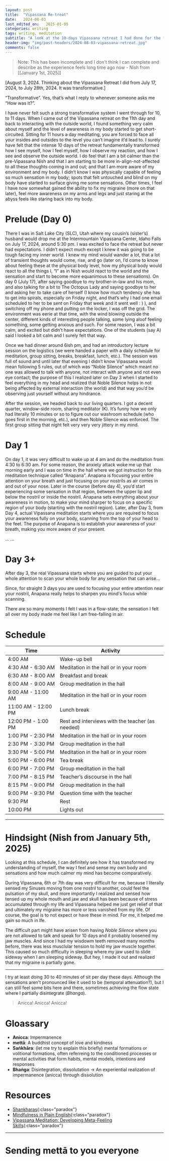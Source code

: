 ```yaml
---
layout: post
title:  "Vipassana Re-treat"
date:   2024-08-03 
last_edited_on:   2025-01-05
categories: writing
tags: writing, meditation
subtitle: "A look at the 10-days Vipassana retreat I had done for the first time. Anicca..."
header-img: "img/post-headers/2024-08-03-vipassana-retreat.jpg"
comments: false
---
```


> Note: This has been incomplete and I don't think I can complete and describe as the experience feels long time ago now - Nish from [[January 1st, 2025]]

[August 3, 2024. Thinking about the Vipassana Retreat I did from July 17, 2024, to July 28th, 2024. It was transformative.]


“Transformative”. Yes, that’s what I reply to whenever someone asks me “How was it?”.

I have never felt such a strong transformative system I went through for 10, to 11 days. When I came out of the Vipassana retreat on the 11th day and back to interacting with the outside world, I found something very calm about myself and the level of awareness in my body started to get short-circuited. Sitting for 11 hours a day meditating, you are forced to face all your insides and outsides to the level you can’t imagine it’d lead to. I surely have felt that the intense 10 days of the retreat fundamentally transformed how I see myself, how I feel myself, how I observe my reaction, and how I see and observe the outside world. I do feel that I am a bit calmer than the pre-Vipassana Nish and that I am starting to be more in-align-not-affected to all these thoughts coming in and out; and that I am more aware of my environment and my body. I didn’t know I was physically capable of feeling so much sensation in my body; spots that felt untouched and blind on my body have started to surface giving me some sensations. Other times, I feel I have now somewhat gained the ability to fix my migraine (more on that later), feel more awareness on my arms and legs and just staring at the abyss feels like staring back into my body.

# Prelude (Day 0)

There I was in Salt Lake City (SLC), Utah where my cousin’s (sister’s) husband would drop me at the Intermountain Vipassana Center, Idaho Falls on July 17, 2024, around 5:30 pm. I was excited to face the retreat but never had expectations. I didn’t expect much except I knew it was going to be tough facing my inner world. I knew my mind would wander a lot, that a lot of transient thoughts would come, rise, and go (later on, I’d come to know about feeling these at the physical body level, how my physical body would react to all the things I, “I” as in Nish would react to the world and the sensation and start to become more equanimous to these sensations). On day 0 (July 17), after saying goodbye to my brother-in-law and his mom, and also talking for a bit to The Octopus Lady and saying goodbye to her and asking her to take care of herself (I know how much tendency she has to get into spirals, especially on Friday night, and that’s why I had one email scheduled to her to be sent on Friday that week and it went well : ) ), and switching off my phone and putting on the locker, I was off the grid. The environment was eerie at that time, with the wind blowing outside the center, different kinds of interesting people talking, some lying aloof feeling something, some getting anxious and such. For some reason, I was a bit calm, and excited but didn’t have expectations. One of the students (say A) said I looked a bit calm and I surely felt that way.

Once we had dinner around 6ish pm, and had an introductory lecture session on the logistics (we were handed a paper with a daily schedule for meditation, group sitting, breaks, breakfast, lunch, etc.). The session was full of sound and until later that evening I didn’t know Vipassana would mean following 5 rules, out of which was “Noble Silence” which meant no one was allowed to talk with anyone, not interact with anyone and not even eye contact; the purpose of this I realized later on Day 3 when I started to feel everything in my head and realized that Noble Silence helps in not being affected by external interaction (the world) and that way you’d be observing just yourself without any hindrance.

After the session, we headed back to our living quarters. I got a decent quarter, window-side room, sharing meditator (K). It’s funny how we only had literally 10 minutes or so to figure out our washroom schedule (who goes first in the morning, etc.), and then Noble Silence was enforced. The first group sitting that night felt very very very jittery in my mind.

# Day 1

On day 1, it was very difficult to wake up at 4 am and do the meditation from 4:30 to 6:30 am. For some reason, the anxiety attack woke me up that morning early and I was on time in the hall where we got instruction for this meditation technique called “Anapana”. Anapana is focusing your entire attention on your breath and just focusing on your nostrils as air comes in and out of your nose. Later in the course (before day 4), you’d start experiencing some sensation in that region, between the upper lip and below the nostril or inside the nostril. Anapana sets everything about your awareness in motion, to make your mind sharper to focus on a specific region of your body (starting with the nostril region). Later, after Day 3, from Day 4, actual Vipassana meditation starts where you are required to focus your awareness fully on your body, scanning from the top of your head to the feet. The purpose of Anapana is to establish your awareness of your breath, making you more aware of your present.

...
...

# Day 3+

After day 3, the real Vipassana starts where you are guided to put your whole attention to scan your whole body for any sensation that can arise...

Since, for straight 3 days you are used to focusing your entire attention near your nostril, Anapana really helps to sharpen you mind's focus while scanning.

There are so many moments I felt I was in a flow-state; the sensation I felt all over my body made me feel like I am free-falling in air.

# Schedule


| Time          | Activity                        |
|---------------|---------------------------------|
| 4:00 AM       | Wake-up bell                   |
| 4:30 AM - 6:30 AM | Meditation in the hall or in your room |
| 6:30 AM - 8:00 AM | Breakfast and break         |
| 8:00 AM - 9:00 AM | Group meditation in the hall |
| 9:00 AM - 11:00 AM | Meditation in the hall or in your room |
| 11:00 AM - 12:00 PM | Lunch break               |
| 12:00 PM - 1:00 PM | Rest and interviews with the teacher (as needed) |
| 1:00 PM - 2:30 PM | Meditation in the hall or in your room |
| 2:30 PM - 3:30 PM | Group meditation in the hall |
| 3:30 PM - 5:00 PM | Meditation in the hall or in your room |
| 5:00 PM - 6:00 PM | Tea break                  |
| 6:00 PM - 7:00 PM | Group meditation in the hall |
| 7:00 PM - 8:15 PM | Teacher’s discourse in the hall |
| 8:15 PM - 9:00 PM | Group meditation in the hall |
| 9:00 PM - 9:30 PM | Question time with the teacher |
| 9:30 PM       | Rest                          |
| 10:00 PM      | Lights out                    |

---

# Hindsight (Nish from January 5th, 2025)

Looking at this schedule, I can definitely see how it has transformed my understanding of myself, the way I feel and sense my own body and sensations and how much calmer my mind has become comparatively. 

During Vipassana, 6th or 7th day was very difficult for me, because I literally sensed my Sinuses moving from one nostril to another, could feel the pulsation of my skull, and more importantly I realized and sensed how tensed up my whole mouth and jaw and skull has been because of stress accumulated through my life and Vipassana helped me just get relief of that and ultimately my migraine has more or less vanished from my life. Of course, the goal is to not expect or have these in mind. For me, it helped me gain so much in lfe.

 The difficult part might have arisen from having *Noble Silence* where you are not allowed to talk and speak for 10 days and it probably loosened my jaw muscles. And since I had my wisdowm teeth removed many months before, there was less musclular tension to hold my jaw muscle together. This caused so much difficulty in sleeping where my jaw used to slide sideway when I am sleeping sideway. But hey, I made it out and realized that my migraine is partially gone.


---

I try at least doing 30 to 40 minutes of sit per day these days. Although the sensations aren't pronounced like it used to be (temporal attenuation?), but I can still feel some bits here and there, sometimes achieving the flow state where I partially disintegrate (*Bhanga*).

> Anicca! Anicca! Anicca!

# Gloassary

- **Anicca**: Impermanence
- **mettā**: A buddhist concept of love and kindness
- **Saṅkhāra**: (let me try to explain this briefly) mental formations or volitional formations, often referreing to the conditioned processes or mental activities that form habits, mental models, intentions and responses
- **Bhaṅga**: Disintegration, dissolutation -> An experiential realization of impermanence (anicca) through dissolution


# Resources
- [Shankharas](https://en.wikipedia.org/wiki/Sa%E1%B9%85kh%C4%81ra){:class="paradox"}
- [Mindfulness in Plain English](https://www.vipassana.com/meditation/mindfulness_in_plain_english.html){:class="paradox"}
- [Vipassana Meditation: Developing Meta-Feeling Skills](https://www.lesswrong.com/posts/NTkBCFJSA4PFBxSM9/vipassana-meditation-developing-meta-feeling-skills){:class="paradox"}

---

# Sending mettā to you everyone
